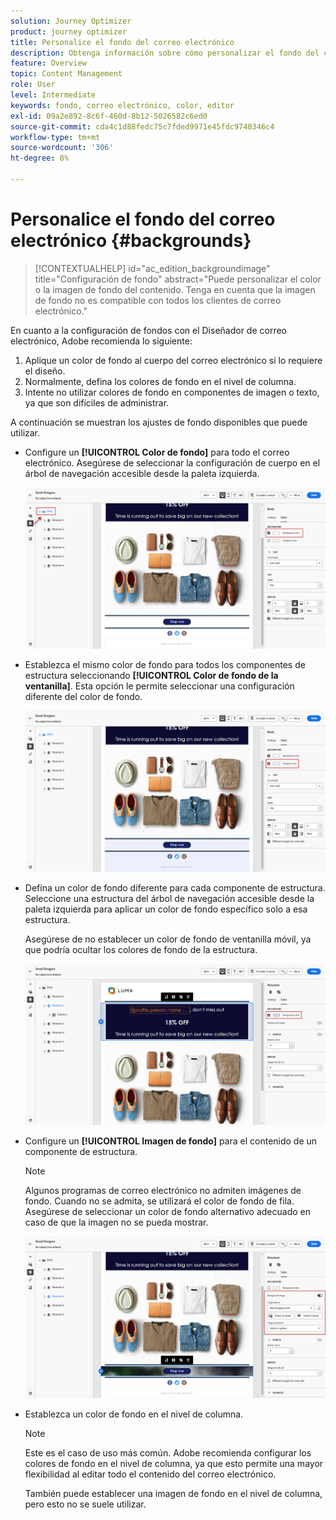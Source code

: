 ```yaml
---
solution: Journey Optimizer
product: journey optimizer
title: Personalice el fondo del correo electrónico
description: Obtenga información sobre cómo personalizar el fondo del correo electrónico
feature: Overview
topic: Content Management
role: User
level: Intermediate
keywords: fondo, correo electrónico, color, editor
exl-id: 09a2e892-8c6f-460d-8b12-5026582c6ed0
source-git-commit: cda4c1d88fedc75c7fded9971e45fdc9740346c4
workflow-type: tm+mt
source-wordcount: '306'
ht-degree: 8%

---
```


# Personalice el fondo del correo electrónico {#backgrounds}

>[!CONTEXTUALHELP]
>id="ac_edition_backgroundimage"
>title="Configuración de fondo"
>abstract="Puede personalizar el color o la imagen de fondo del contenido. Tenga en cuenta que la imagen de fondo no es compatible con todos los clientes de correo electrónico."

En cuanto a la configuración de fondos con el Diseñador de correo electrónico, Adobe recomienda lo siguiente:

1. Aplique un color de fondo al cuerpo del correo electrónico si lo requiere el diseño.
1. Normalmente, defina los colores de fondo en el nivel de columna.
1. Intente no utilizar colores de fondo en componentes de imagen o texto, ya que son difíciles de administrar.

A continuación se muestran los ajustes de fondo disponibles que puede utilizar.

* Configure un **[!UICONTROL Color de fondo]** para todo el correo electrónico. Asegúrese de seleccionar la configuración de cuerpo en el árbol de navegación accesible desde la paleta izquierda.

   ![](assets/background_1.png)

* Establezca el mismo color de fondo para todos los componentes de estructura seleccionando **[!UICONTROL Color de fondo de la ventanilla]**. Esta opción le permite seleccionar una configuración diferente del color de fondo.

   ![](assets/background_2.png)

* Defina un color de fondo diferente para cada componente de estructura. Seleccione una estructura del árbol de navegación accesible desde la paleta izquierda para aplicar un color de fondo específico solo a esa estructura.

   Asegúrese de no establecer un color de fondo de ventanilla móvil, ya que podría ocultar los colores de fondo de la estructura.

   ![](assets/background_3.png)

* Configure un **[!UICONTROL Imagen de fondo]** para el contenido de un componente de estructura.

   >[!NOTE]
   >
   >Algunos programas de correo electrónico no admiten imágenes de fondo. Cuando no se admita, se utilizará el color de fondo de fila. Asegúrese de seleccionar un color de fondo alternativo adecuado en caso de que la imagen no se pueda mostrar.

   ![](assets/background_4.png)

* Establezca un color de fondo en el nivel de columna.

   >[!NOTE]
   >
   >Este es el caso de uso más común. Adobe recomienda configurar los colores de fondo en el nivel de columna, ya que esto permite una mayor flexibilidad al editar todo el contenido del correo electrónico.

   También puede establecer una imagen de fondo en el nivel de columna, pero esto no se suele utilizar.
